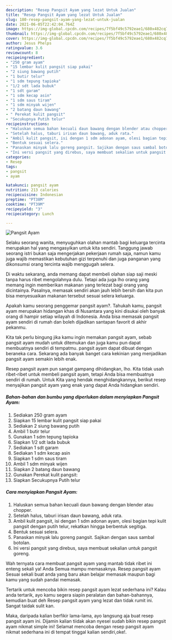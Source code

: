 ```yaml
---
description: "Resep Pangsit Ayam yang lezat Untuk Jualan"
title: "Resep Pangsit Ayam yang lezat Untuk Jualan"
slug: 180-resep-pangsit-ayam-yang-lezat-untuk-jualan
date: 2021-06-05T22:42:04.764Z
image: https://img-global.cpcdn.com/recipes/7f5bf49c5792eae1/680x482cq70/pangsit-ayam-foto-resep-utama.jpg
thumbnail: https://img-global.cpcdn.com/recipes/7f5bf49c5792eae1/680x482cq70/pangsit-ayam-foto-resep-utama.jpg
cover: https://img-global.cpcdn.com/recipes/7f5bf49c5792eae1/680x482cq70/pangsit-ayam-foto-resep-utama.jpg
author: Jesus Phelps
ratingvalue: 3.6
reviewcount: 8
recipeingredient:
- "250 gram ayam"
- "15 lembar kulit pangsit siap pakai"
- "2 siung bawang putih"
- "1 butir telur"
- "1 sdm tepung tapioka"
- "1/2 sdt lada bubuk"
- "1 sdt garam"
- "1 sdm kecap asin"
- "1 sdm saus tiram"
- "1 sdm minyak wijen"
- "2 batang daun bawang"
- " Perekat kulit pangsit"
- "Secukupnya Putih telur"
recipeinstructions:
- "Haluskan semua bahan kecuali daun bawang dengan blender atau chopper."
- "Setelah halus, taburi irisan daun bawang, aduk rata."
- "Ambil kulit pangsit, isi dengan 1 sdm adonan ayam, olesi bagian tepi kulit pangsit dengan putih telur, rekatkan hingga berbentuk segitiga."
- "Bentuk sesuai selera."
- "Panaskan minyak lalu goreng pangsit. Sajikan dengan saus sambal botolan."
- "Ini versi pangsit yang direbus, saya membuat sekalian untuk pangsit goreng."
categories:
- Resep
tags:
- pangsit
- ayam

katakunci: pangsit ayam 
nutrition: 213 calories
recipecuisine: Indonesian
preptime: "PT38M"
cooktime: "PT39M"
recipeyield: "3"
recipecategory: Lunch

---
```



![Pangsit Ayam](https://img-global.cpcdn.com/recipes/7f5bf49c5792eae1/680x482cq70/pangsit-ayam-foto-resep-utama.jpg)

Selaku seorang wanita, menyuguhkan olahan mantab bagi keluarga tercinta merupakan hal yang mengasyikan untuk kita sendiri. Tanggung jawab seorang istri bukan saja mengerjakan pekerjaan rumah saja, namun kamu juga wajib memastikan kebutuhan gizi terpenuhi dan juga panganan yang dikonsumsi orang tercinta wajib menggugah selera.

Di waktu  sekarang, anda memang dapat membeli olahan siap saji meski tanpa harus ribet mengolahnya dulu. Tetapi ada juga lho orang yang memang ingin memberikan makanan yang terlezat bagi orang yang dicintainya. Pasalnya, memasak sendiri akan jauh lebih bersih dan kita pun bisa menyesuaikan makanan tersebut sesuai selera keluarga. 



Apakah kamu seorang penggemar pangsit ayam?. Tahukah kamu, pangsit ayam merupakan hidangan khas di Nusantara yang kini disukai oleh banyak orang di hampir setiap wilayah di Indonesia. Anda bisa memasak pangsit ayam sendiri di rumah dan boleh dijadikan santapan favorit di akhir pekanmu.

Kita tak perlu bingung jika kamu ingin memakan pangsit ayam, sebab pangsit ayam mudah untuk ditemukan dan juga kamu pun dapat membuatnya sendiri di tempatmu. pangsit ayam dapat dibuat dengan beraneka cara. Sekarang ada banyak banget cara kekinian yang menjadikan pangsit ayam semakin lebih enak.

Resep pangsit ayam pun sangat gampang dihidangkan, lho. Kita tidak usah ribet-ribet untuk membeli pangsit ayam, tetapi Anda bisa membuatnya sendiri di rumah. Untuk Kita yang hendak menghidangkannya, berikut resep menyajikan pangsit ayam yang enak yang dapat Anda hidangkan sendiri.

<!--inarticleads1-->

##### Bahan-bahan dan bumbu yang diperlukan dalam menyiapkan Pangsit Ayam:

1. Sediakan 250 gram ayam
1. Siapkan 15 lembar kulit pangsit siap pakai
1. Sediakan 2 siung bawang putih
1. Ambil 1 butir telur
1. Gunakan 1 sdm tepung tapioka
1. Siapkan 1/2 sdt lada bubuk
1. Sediakan 1 sdt garam
1. Sediakan 1 sdm kecap asin
1. Siapkan 1 sdm saus tiram
1. Ambil 1 sdm minyak wijen
1. Siapkan 2 batang daun bawang
1. Gunakan  Perekat kulit pangsit:
1. Siapkan Secukupnya Putih telur




<!--inarticleads2-->

##### Cara menyiapkan Pangsit Ayam:

1. Haluskan semua bahan kecuali daun bawang dengan blender atau chopper.
1. Setelah halus, taburi irisan daun bawang, aduk rata.
1. Ambil kulit pangsit, isi dengan 1 sdm adonan ayam, olesi bagian tepi kulit pangsit dengan putih telur, rekatkan hingga berbentuk segitiga.
1. Bentuk sesuai selera.
1. Panaskan minyak lalu goreng pangsit. Sajikan dengan saus sambal botolan.
1. Ini versi pangsit yang direbus, saya membuat sekalian untuk pangsit goreng.




Wah ternyata cara membuat pangsit ayam yang mantab tidak ribet ini enteng sekali ya! Anda Semua mampu memasaknya. Resep pangsit ayam Sesuai sekali buat anda yang baru akan belajar memasak maupun bagi kamu yang sudah pandai memasak.

Tertarik untuk mencoba bikin resep pangsit ayam lezat sederhana ini? Kalau anda tertarik, ayo kamu segera siapin peralatan dan bahan-bahannya, kemudian buat deh Resep pangsit ayam yang lezat dan tidak rumit ini. Sangat taidak sulit kan. 

Maka, daripada kalian berfikir lama-lama, ayo langsung aja buat resep pangsit ayam ini. Dijamin kalian tiidak akan nyesel sudah bikin resep pangsit ayam nikmat simple ini! Selamat mencoba dengan resep pangsit ayam nikmat sederhana ini di tempat tinggal kalian sendiri,oke!.

